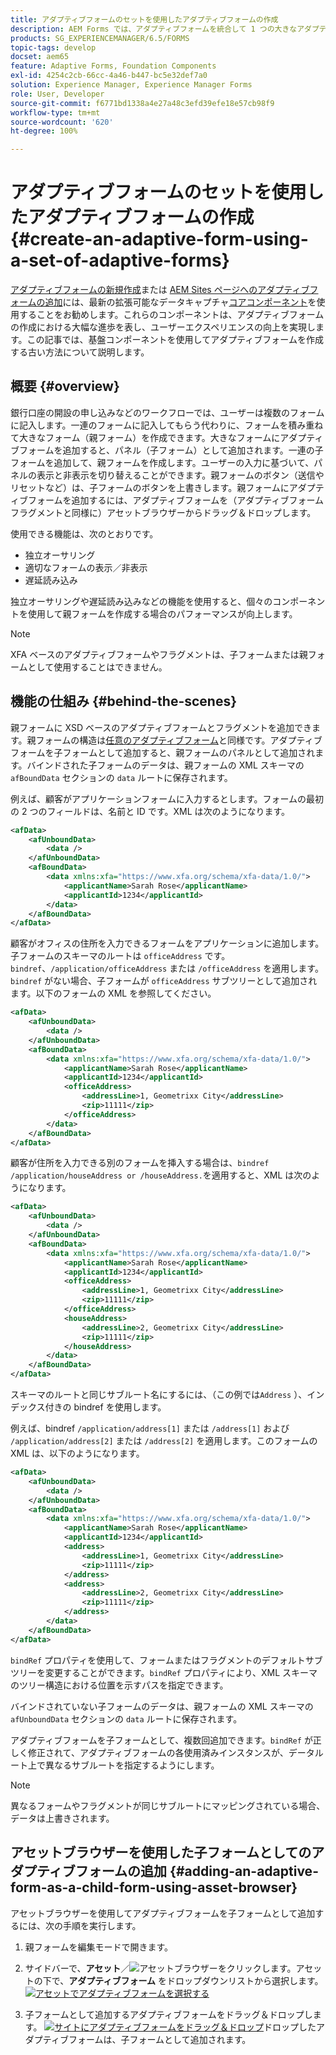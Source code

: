 ```yaml
---
title: アダプティブフォームのセットを使用したアダプティブフォームの作成
description: AEM Forms では、アダプティブフォームを統合して 1 つの大きなアダプティブフォームを作成し、その機能を理解することができます。
products: SG_EXPERIENCEMANAGER/6.5/FORMS
topic-tags: develop
docset: aem65
feature: Adaptive Forms, Foundation Components
exl-id: 4254c2cb-66cc-4a46-b447-bc5e32def7a0
solution: Experience Manager, Experience Manager Forms
role: User, Developer
source-git-commit: f6771bd1338a4e27a48c3efd39efe18e57cb98f9
workflow-type: tm+mt
source-wordcount: '620'
ht-degree: 100%

---
```


# アダプティブフォームのセットを使用したアダプティブフォームの作成{#create-an-adaptive-form-using-a-set-of-adaptive-forms}

<span class="preview">[アダプティブフォームの新規作成](/help/forms/using/create-an-adaptive-form-core-components.md)または [AEM Sites ページへのアダプティブフォームの追加](/help/forms/using/create-or-add-an-adaptive-form-to-aem-sites-page.md)には、最新の拡張可能なデータキャプチャ[コアコンポーネント](https://experienceleague.adobe.com/docs/experience-manager-core-components/using/adaptive-forms/introduction.html?lang=ja)を使用することをお勧めします。これらのコンポーネントは、アダプティブフォームの作成における大幅な進歩を表し、ユーザーエクスペリエンスの向上を実現します。この記事では、基盤コンポーネントを使用してアダプティブフォームを作成する古い方法について説明します。</span>

## 概要 {#overview}

銀行口座の開設の申し込みなどのワークフローでは、ユーザーは複数のフォームに記入します。一連のフォームに記入してもらう代わりに、フォームを積み重ねて大きなフォーム（親フォーム）を作成できます。大きなフォームにアダプティブフォームを追加すると、パネル（子フォーム）として追加されます。一連の子フォームを追加して、親フォームを作成します。ユーザーの入力に基づいて、パネルの表示と非表示を切り替えることができます。親フォームのボタン（送信やリセットなど）は、子フォームのボタンを上書きします。親フォームにアダプティブフォームを追加するには、アダプティブフォームを（アダプティブフォームフラグメントと同様に）アセットブラウザーからドラッグ＆ドロップします。

使用できる機能は、次のとおりです。

* 独立オーサリング
* 適切なフォームの表示／非表示
* 遅延読み込み

独立オーサリングや遅延読み込みなどの機能を使用すると、個々のコンポーネントを使用して親フォームを作成する場合のパフォーマンスが向上します。

>[!NOTE]
>
>XFA ベースのアダプティブフォームやフラグメントは、子フォームまたは親フォームとして使用することはできません。

## 機能の仕組み {#behind-the-scenes}

親フォームに XSD ベースのアダプティブフォームとフラグメントを追加できます。親フォームの構造は[任意のアダプティブフォーム](../../forms/using/prepopulate-adaptive-form-fields.md)と同様です。アダプティブフォームを子フォームとして追加すると、親フォームのパネルとして追加されます。バインドされた子フォームのデータは、親フォームの XML スキーマの `afBoundData` セクションの `data` ルートに保存されます。

例えば、顧客がアプリケーションフォームに入力するとします。フォームの最初の 2 つのフィールドは、名前と ID です。XML は次のようになります。

```xml
<afData>
    <afUnboundData>
        <data />
    </afUnboundData>
    <afBoundData>
        <data xmlns:xfa="https://www.xfa.org/schema/xfa-data/1.0/">
            <applicantName>Sarah Rose</applicantName>
            <applicantId>1234</applicantId>
        </data>
    </afBoundData>
</afData>
```

顧客がオフィスの住所を入力できるフォームをアプリケーションに追加します。子フォームのスキーマのルートは `officeAddress` です。`bindref`、`/application/officeAddress` または `/officeAddress` を適用します。`bindref` がない場合、子フォームが `officeAddress` サブツリーとして追加されます。以下のフォームの XML を参照してください。

```xml
<afData>
    <afUnboundData>
        <data />
    </afUnboundData>
    <afBoundData>
        <data xmlns:xfa="https://www.xfa.org/schema/xfa-data/1.0/">
            <applicantName>Sarah Rose</applicantName>
            <applicantId>1234</applicantId>
            <officeAddress>
                <addressLine>1, Geometrixx City</addressLine>
                <zip>11111</zip>
            </officeAddress>
        </data>
    </afBoundData>
</afData>
```

顧客が住所を入力できる別のフォームを挿入する場合は、`bindref` `/application/houseAddress or /houseAddress.`を適用すると、XML は次のようになります。

```xml
<afData>
    <afUnboundData>
        <data />
    </afUnboundData>
    <afBoundData>
        <data xmlns:xfa="https://www.xfa.org/schema/xfa-data/1.0/">
            <applicantName>Sarah Rose</applicantName>
            <applicantId>1234</applicantId>
            <officeAddress>
                <addressLine>1, Geometrixx City</addressLine>
                <zip>11111</zip>
            </officeAddress>
            <houseAddress>
                <addressLine>2, Geometrixx City</addressLine>
                <zip>11111</zip>
            </houseAddress>
        </data>
    </afBoundData>
</afData>
```

スキーマのルートと同じサブルート名にするには、（この例では`Address` ）、インデックス付きの bindref を使用します。

例えば、bindref `/application/address[1]` または `/address[1]` および `/application/address[2]` または `/address[2]` を適用します。このフォームの XML は、以下のようになります。

```xml
<afData>
    <afUnboundData>
        <data />
    </afUnboundData>
    <afBoundData>
        <data xmlns:xfa="https://www.xfa.org/schema/xfa-data/1.0/">
            <applicantName>Sarah Rose</applicantName>
            <applicantId>1234</applicantId>
            <address>
                <addressLine>1, Geometrixx City</addressLine>
                <zip>11111</zip>
            </address>
            <address>
                <addressLine>2, Geometrixx City</addressLine>
                <zip>11111</zip>
            </address>
        </data>
    </afBoundData>
</afData>
```

`bindRef` プロパティを使用して、フォームまたはフラグメントのデフォルトサブツリーを変更することができます。`bindRef` プロパティにより、XML スキーマのツリー構造における位置を示すパスを指定できます。

バインドされていない子フォームのデータは、親フォームの XML スキーマの `afUnboundData` セクションの `data` ルートに保存されます。

アダプティブフォームを子フォームとして、複数回追加できます。`bindRef` が正しく修正されて、アダプティブフォームの各使用済みインスタンスが、データルート上で異なるサブルートを指定するようにします。

>[!NOTE]
>
>異なるフォームやフラグメントが同じサブルートにマッピングされている場合、データは上書きされます。

## アセットブラウザーを使用した子フォームとしてのアダプティブフォームの追加 {#adding-an-adaptive-form-as-a-child-form-using-asset-browser}

アセットブラウザーを使用してアダプティブフォームを子フォームとして追加するには、次の手順を実行します。

1. 親フォームを編集モードで開きます。
1. サイドバーで、**アセット**／![アセットブラウザー](assets/assets-browser.png)をクリックします。アセットの下で、**アダプティブフォーム** をドロップダウンリストから選択します。
   [![アセットでアダプティブフォームを選択する](assets/asset.png)](assets/asset-1.png)

1. 子フォームとして追加するアダプティブフォームをドラッグ＆ドロップします。
   [![サイトにアダプティブフォームをドラッグ＆ドロップ](assets/drag-drop.png)](assets/drag-drop-1.png)ドロップしたアダプティブフォームは、子フォームとして追加されます。
